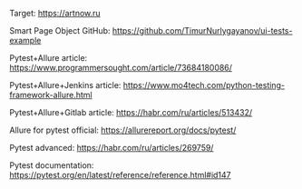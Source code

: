 Target: https://artnow.ru

Smart Page Object GitHub: https://github.com/TimurNurlygayanov/ui-tests-example

Pytest+Allure article: https://www.programmersought.com/article/73684180086/

Pytest+Allure+Jenkins article: https://www.mo4tech.com/python-testing-framework-allure.html

Pytest+Allure+Gitlab article: https://habr.com/ru/articles/513432/

Allure for pytest official: https://allurereport.org/docs/pytest/

Pytest advanced: https://habr.com/ru/articles/269759/

Pytest documentation: https://pytest.org/en/latest/reference/reference.html#id147